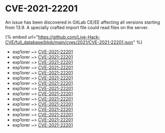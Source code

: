# CVE-2021-22201

An issue has been discovered in GitLab CE/EE affecting all versions starting from 13.9. A specially crafted import file could read files on the server.

{% embed url="https://github.com/Live-Hack-CVE/full_database/blob/main/cves/2021/CVE-2021-22201.json" %}


* exp1orer ~> [CVE-2021-22201](https://www.alice-snow.ru/2021/database/cve-2021-22201/cve-2021-22201-exp1orer)
* exp1orer ~> [CVE-2021-22201](https://www.alice-snow.ru/2021/database/cve-2021-22201/cve-2021-22201-exp1orer)
* exp1orer ~> [CVE-2021-22201](https://www.alice-snow.ru/2021/database/cve-2021-22201/cve-2021-22201-exp1orer)
* exp1orer ~> [CVE-2021-22201](https://www.alice-snow.ru/2021/database/cve-2021-22201/cve-2021-22201-exp1orer)
* exp1orer ~> [CVE-2021-22201](https://www.alice-snow.ru/2021/database/cve-2021-22201/cve-2021-22201-exp1orer)
* exp1orer ~> [CVE-2021-22201](https://www.alice-snow.ru/2021/database/cve-2021-22201/cve-2021-22201-exp1orer)
* exp1orer ~> [CVE-2021-22201](https://www.alice-snow.ru/2021/database/cve-2021-22201/cve-2021-22201-exp1orer)
* exp1orer ~> [CVE-2021-22201](https://www.alice-snow.ru/2021/database/cve-2021-22201/cve-2021-22201-exp1orer)
* exp1orer ~> [CVE-2021-22201](https://www.alice-snow.ru/2021/database/cve-2021-22201/cve-2021-22201-exp1orer)
* exp1orer ~> [CVE-2021-22201](https://www.alice-snow.ru/2021/database/cve-2021-22201/cve-2021-22201-exp1orer)
* exp1orer ~> [CVE-2021-22201](https://www.alice-snow.ru/2021/database/cve-2021-22201/cve-2021-22201-exp1orer)
* exp1orer ~> [CVE-2021-22201](https://www.alice-snow.ru/2021/database/cve-2021-22201/cve-2021-22201-exp1orer)
* exp1orer ~> [CVE-2021-22201](https://www.alice-snow.ru/2021/database/cve-2021-22201/cve-2021-22201-exp1orer)
* exp1orer ~> [CVE-2021-22201](https://www.alice-snow.ru/2021/database/cve-2021-22201/cve-2021-22201-exp1orer)
* exp1orer ~> [CVE-2021-22201](https://www.alice-snow.ru/2021/database/cve-2021-22201/cve-2021-22201-exp1orer)